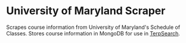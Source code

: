 # University of Maryland Scraper

Scrapes course information from University of Maryland's Schedule of Classes. Stores course information in MongoDB for use in [TerpSearch](https://github.com/rstumbaugh/terpsearch).
